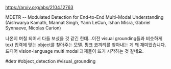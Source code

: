 https://arxiv.org/abs/2104.12763

MDETR -- Modulated Detection for End-to-End Multi-Modal Understanding (Aishwarya Kamath, Mannat Singh, Yann LeCun, Ishan Misra, Gabriel Synnaeve, Nicolas Carion)

나온지 며칠 되어서 다들 보셨을 것 같긴 한데...이전 visual grounding들과 비슷하게 text 입력에 맞는 object를 찾아주는 모델. 핑크 코끼리를 찾아내는 게 꽤 재미있습니다. 드디어 vision-language multi modal 과제들이 뜨기 시작하는 것 같네요.

#detr #object_detection #visual_grounding
